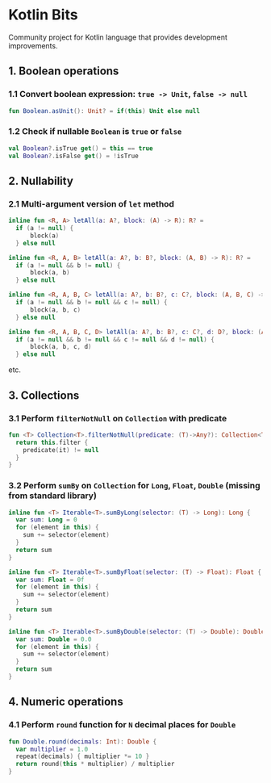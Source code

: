 # Kotlin Bits
Community project for Kotlin language that provides development improvements.

## 1. Boolean operations ##

### 1.1 Convert boolean expression: `true -> Unit`, `false -> null` ###

```kotlin
fun Boolean.asUnit(): Unit? = if(this) Unit else null
```

### 1.2 Check if nullable `Boolean` is `true` or `false` ###

```kotlin
val Boolean?.isTrue get() = this == true
val Boolean?.isFalse get() = !isTrue
```

## 2. Nullability ##

### 2.1 Multi-argument version of `let` method ###

```kotlin
inline fun <R, A> letAll(a: A?, block: (A) -> R): R? =
  if (a != null) {
      block(a)
  } else null
```
```kotlin
inline fun <R, A, B> letAll(a: A?, b: B?, block: (A, B) -> R): R? =
  if (a != null && b != null) {
      block(a, b)
  } else null
```
```kotlin
inline fun <R, A, B, C> letAll(a: A?, b: B?, c: C?, block: (A, B, C) -> R): R? =
  if (a != null && b != null && c != null) {
      block(a, b, c)
  } else null
```
```kotlin
inline fun <R, A, B, C, D> letAll(a: A?, b: B?, c: C?, d: D?, block: (A, B, C, D) -> R): R? =
  if (a != null && b != null && c != null && d != null) {
      block(a, b, c, d)
  } else null
```
etc.

## 3. Collections ##

### 3.1 Perform `filterNotNull` on `Collection` with predicate ###

```kotlin
fun <T> Collection<T>.filterNotNull(predicate: (T)->Any?): Collection<T> {
  return this.filter {
    predicate(it) != null
  }
}
```

### 3.2 Perform `sumBy` on `Collection` for `Long`, `Float`, `Double` (missing from standard library) ###
```kotlin
inline fun <T> Iterable<T>.sumByLong(selector: (T) -> Long): Long {
  var sum: Long = 0
  for (element in this) {
    sum += selector(element)
  }
  return sum
}
```
```kotlin
inline fun <T> Iterable<T>.sumByFloat(selector: (T) -> Float): Float {
  var sum: Float = 0f
  for (element in this) {
    sum += selector(element)
  }
  return sum
}
```
```kotlin
inline fun <T> Iterable<T>.sumByDouble(selector: (T) -> Double): Double {
  var sum: Double = 0.0
  for (element in this) {
    sum += selector(element)
  }
  return sum
}
```

## 4. Numeric operations ##

### 4.1 Perform `round` function for `N` decimal places for `Double` ###

```kotlin
fun Double.round(decimals: Int): Double {
  var multiplier = 1.0
  repeat(decimals) { multiplier *= 10 }
  return round(this * multiplier) / multiplier
}
```


